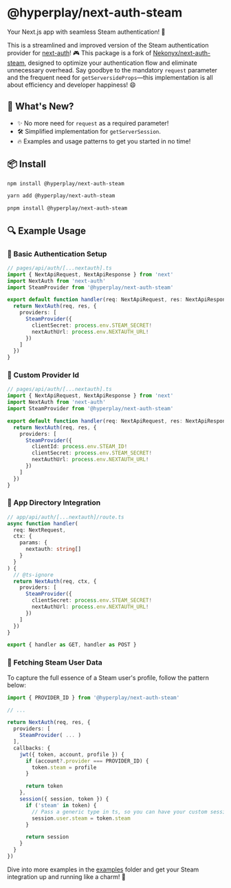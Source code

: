 # @hyperplay/next-auth-steam

Your Next.js app with seamless Steam authentication! 🎉

This is a streamlined and improved version of the Steam authentication provider for [next-auth](https://npm.im/next-auth)! 🎮 This package is a fork of [Nekonyx/next-auth-steam](https://github.com/Nekonyx/next-auth-steam), designed to optimize your authentication flow and eliminate unnecessary overhead. Say goodbye to the mandatory `request` parameter and the frequent need for `getServersideProps`—this implementation is all about efficiency and developer happiness! 😄

## 🌟 What's New?

- ✨ No more need for `request` as a required parameter!
- 🛠️ Simplified implementation for `getServerSession`.
- 🔥 Examples and usage patterns to get you started in no time!

## 📦 Install 

```bash
npm install @hyperplay/next-auth-steam
```

```bash
yarn add @hyperplay/next-auth-steam
```

```bash
pnpm install @hyperplay/next-auth-steam
```

## 🔍 Example Usage

### 🔹 Basic Authentication Setup

```ts
// pages/api/auth/[...nextauth].ts
import { NextApiRequest, NextApiResponse } from 'next'
import NextAuth from 'next-auth'
import SteamProvider from '@hyperplay/next-auth-steam'

export default function handler(req: NextApiRequest, res: NextApiResponse) {
  return NextAuth(req, res, {
    providers: [
      SteamProvider({
        clientSecret: process.env.STEAM_SECRET!
        nextAuthUrl: process.env.NEXTAUTH_URL!
      })
    ]
  })
}
```

### 🔹 Custom Provider Id

```ts
// pages/api/auth/[...nextauth].ts
import { NextApiRequest, NextApiResponse } from 'next'
import NextAuth from 'next-auth'
import SteamProvider from '@hyperplay/next-auth-steam'

export default function handler(req: NextApiRequest, res: NextApiResponse) {
  return NextAuth(req, res, {
    providers: [
      SteamProvider({
        clientId: process.env.STEAM_ID!
        clientSecret: process.env.STEAM_SECRET!
        nextAuthUrl: process.env.NEXTAUTH_URL!
      })
    ]
  })
}
```

### 🔹 App Directory Integration

```ts
// app/api/auth/[...nextauth]/route.ts
async function handler(
  req: NextRequest,
  ctx: {
    params: {
      nextauth: string[]
    }
  }
) {
  // @ts-ignore
  return NextAuth(req, ctx, {
    providers: [
      SteamProvider({
        clientSecret: process.env.STEAM_SECRET!
        nextAuthUrl: process.env.NEXTAUTH_URL!
      })
    ]
  })
}

export { handler as GET, handler as POST }
```

### 🔹 Fetching Steam User Data

To capture the full essence of a Steam user's profile, follow the pattern below:

```ts
import { PROVIDER_ID } from '@hyperplay/next-auth-steam'

// ...

return NextAuth(req, res, {
  providers: [
    SteamProvider( ... )
  ],
  callbacks: {
    jwt({ token, account, profile }) {
      if (account?.provider === PROVIDER_ID) {
        token.steam = profile
      }

      return token
    },
    session({ session, token }) {
      if ('steam' in token) {
        // Pass a generic type in ts, so you can have your custom session
        session.user.steam = token.steam
      }

      return session
    }
  }
})
```

Dive into more examples in the [examples](examples) folder and get your Steam integration up and running like a charm! 🌈
